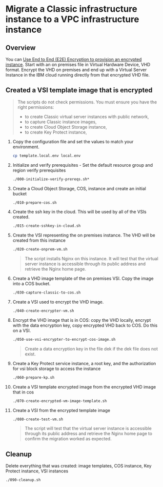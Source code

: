 # Migrate a Classic infrastructure instance to a VPC infrastructure instance

## Overview

You can [Use End to End (E2E) Encryption to provision an encrypted instance](https://cloud.ibm.com/docs/infrastructure/image-templates?topic=image-templates-using-end-to-end-e2e-encryption-to-provision-an-encrypted-instance).  Start with an on premises file in Virtual Hardware Device, VHD format.  Encrypt the VHD on premises and end up with a Virtual Server Instance in the IBM cloud running directly from that encrypted VHD file.

## Created a VSI template image that is encrypted

> The scripts do not check permissions. You must ensure you have the right permissions:
> - to create Classic virtual server instances with public network,
> - to capture Classic instance images,
> - to create Cloud Object Storage instance,
> - to create Key Protect instance,

1. Copy the configuration file and set the values to match your environment.

   ```sh
   cp template.local.env local.env
   ```

1. Initialize and verify prerequisites - Set the default resource group and region verify prerequisites

   ```sh
   ./000-initialize-verify-prereqs.sh*
   ```

1. Create a Cloud Object Storage, COS, instance and create an initial bucket

   ```sh
   ./010-prepare-cos.sh
   ```

1. Create the ssh key in the cloud.  This will be used by all of the VSIs created.

   ```sh
   ./015-create-sshkey-in-cloud.sh
   ```

1. Create the VSI representing the on premises instance.  The VHD will be created from this instance

   ```sh
   ./020-create-onprem-vm.sh
   ```
   > The script installs Nginx on this instance. It will test that the virtual server instance is accessible through its public address and retrieve the Nginx home page.

1. Create a VHD image template of the on premises VSI.  Copy the image into a COS bucket.

   ```sh
   ./030-capture-classic-to-cos.sh
   ```

1. Create a VSI used to encrypt the VHD image.

   ```sh
   ./040-create-encrypter-vm.sh
   ```

1. Encrypt the VHD image that is in COS: copy the VHD locally, encrypt with the data encryption key, copy encrypted VHD back to COS.  Do this on a VSI.
   ```sh
   ./050-use-vsi-encrypter-to-encrypt-cos-image.sh
   ```
   > Create a data encryption key in the file dek if the dek file does not exist.

1. Create a Key Protect service instance, a root key, and the authorization for vsi block storage to access the instance
   ```sh
   ./060-prepare-kp.sh
   ```

1. Create a VSI template encrypted image from the encrypted VHD image that in cos
   ```sh
   ./070-create-encrypted-vm-image-template.sh
   ```

1. Create a VSI from the encrypted template image
   ```sh
   ./080-create-test-vm.sh
   ```

   > The script will test that the virtual server instance is accessible through its public address and retrieve the Nginx home page to confirm the migration worked as expected.

## Cleanup

Delete everything that was created: image templates, COS instance, Key Protect instance, VSI instances

   ```sh
   ./090-cleanup.sh
   ```
